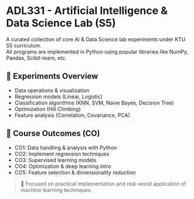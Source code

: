 # ADL331 - Artificial Intelligence & Data Science Lab (S5)

A curated collection of core AI & Data Science lab experiments under KTU S5 curriculum.  
All programs are implemented in Python using popular libraries like NumPy, Pandas, Scikit-learn, etc.

## 🔬 Experiments Overview
- Data operations & visualization  
- Regression models (Linear, Logistic)  
- Classification algorithms (KNN, SVM, Naive Bayes, Decision Tree)  
- Optimization (Hill Climbing)  
- Feature analysis (Correlation, Covariance, PCA)

## 🎯 Course Outcomes (CO)
- CO1: Data handling & analysis with Python  
- CO2: Implement regression techniques  
- CO3: Supervised learning models  
- CO4: Optimization & deep learning intro  
- CO5: Feature selection & dimensionality reduction

> 📌 Focused on practical implementation and real-world application of machine learning techniques.